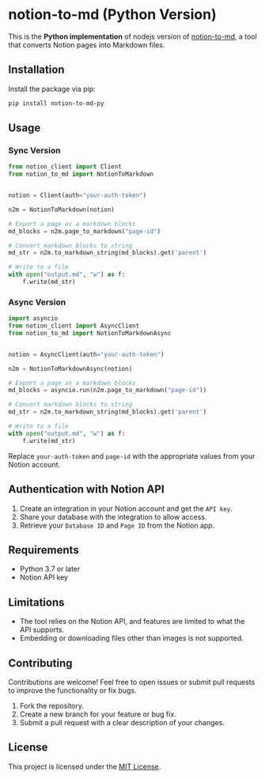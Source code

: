 # notion-to-md (Python Version)

This is the **Python implementation** of nodejs version of [notion-to-md](https://github.com/souvikinator/notion-to-md), 
a tool that converts Notion pages into Markdown files.

## Installation

Install the package via pip:

```bash
pip install notion-to-md-py
```

## Usage

### Sync Version

```python
from notion_client import Client
from notion_to_md import NotionToMarkdown


notion = Client(auth="your-auth-token")

n2m = NotionToMarkdown(notion)

# Export a page as a markdown blocks
md_blocks = n2m.page_to_markdown("page-id")

# Convert markdown blocks to string
md_str = n2m.to_markdown_string(md_blocks).get('parent')

# Write to a file
with open("output.md", "w") as f:
    f.write(md_str)
```

### Async Version
```python
import asyncio
from notion_client import AsyncClient
from notion_to_md import NotionToMarkdownAsync


notion = AsyncClient(auth="your-auth-token")

n2m = NotionToMarkdownAsync(notion)

# Export a page as a markdown blocks
md_blocks = asyncio.run(n2m.page_to_markdown("page-id"))

# Convert markdown blocks to string
md_str = n2m.to_markdown_string(md_blocks).get('parent')

# Write to a file
with open("output.md", "w") as f:
    f.write(md_str)
```

Replace `your-auth-token` and `page-id` with the appropriate values from your Notion account.

## Authentication with Notion API

1. Create an integration in your Notion account and get the `API key`.
2. Share your database with the integration to allow access.
3. Retrieve your `Database ID` and `Page ID` from the Notion app.


## Requirements

- Python 3.7 or later
- Notion API key

## Limitations

- The tool relies on the Notion API, and features are limited to what the API supports.
- Embedding or downloading files other than images is not supported.

## Contributing

Contributions are welcome! Feel free to open issues or submit pull requests to improve the functionality or fix bugs.

1. Fork the repository.
2. Create a new branch for your feature or bug fix.
3. Submit a pull request with a clear description of your changes.

## License

This project is licensed under the [MIT License](LICENSE).
